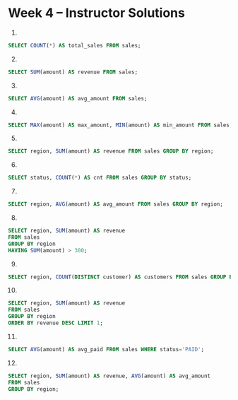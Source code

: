 # Week 4 – Instructor Solutions

1)  
```sql
SELECT COUNT(*) AS total_sales FROM sales;
```

2)  
```sql
SELECT SUM(amount) AS revenue FROM sales;
```

3)  
```sql
SELECT AVG(amount) AS avg_amount FROM sales;
```

4)  
```sql
SELECT MAX(amount) AS max_amount, MIN(amount) AS min_amount FROM sales;
```

5)  
```sql
SELECT region, SUM(amount) AS revenue FROM sales GROUP BY region;
```

6)  
```sql
SELECT status, COUNT(*) AS cnt FROM sales GROUP BY status;
```

7)  
```sql
SELECT region, AVG(amount) AS avg_amount FROM sales GROUP BY region;
```

8)  
```sql
SELECT region, SUM(amount) AS revenue 
FROM sales 
GROUP BY region 
HAVING SUM(amount) > 300;
```

9)  
```sql
SELECT region, COUNT(DISTINCT customer) AS customers FROM sales GROUP BY region;
```

10)  
```sql
SELECT region, SUM(amount) AS revenue 
FROM sales 
GROUP BY region 
ORDER BY revenue DESC LIMIT 1;
```

11)  
```sql
SELECT AVG(amount) AS avg_paid FROM sales WHERE status='PAID';
```

12)  
```sql
SELECT region, SUM(amount) AS revenue, AVG(amount) AS avg_amount
FROM sales
GROUP BY region;
```
